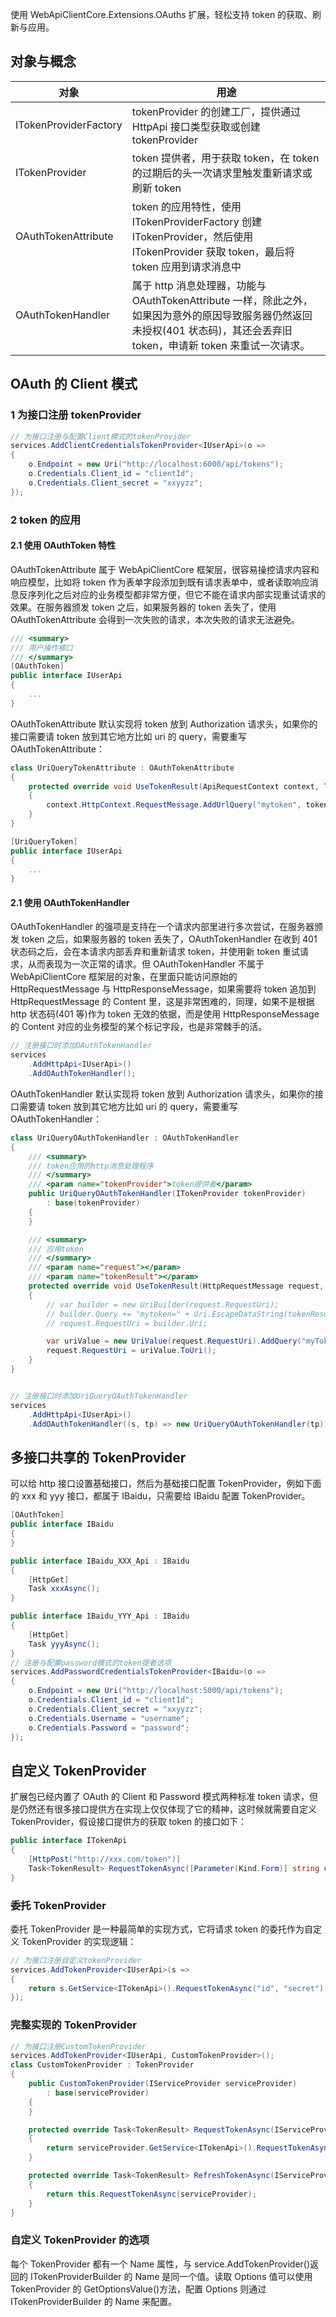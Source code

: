 使用 WebApiClientCore.Extensions.OAuths 扩展，轻松支持 token 的获取、刷新与应用。

## 对象与概念

| 对象                  | 用途                                                         |
| --------------------- | ------------------------------------------------------------ |
| ITokenProviderFactory | tokenProvider 的创建工厂，提供通过 HttpApi 接口类型获取或创建 tokenProvider |
| ITokenProvider        | token 提供者，用于获取 token，在 token 的过期后的头一次请求里触发重新请求或刷新 token |
| OAuthTokenAttribute   | token 的应用特性，使用 ITokenProviderFactory 创建 ITokenProvider，然后使用 ITokenProvider 获取 token，最后将 token 应用到请求消息中 |
| OAuthTokenHandler     | 属于 http 消息处理器，功能与 OAuthTokenAttribute 一样，除此之外，如果因为意外的原因导致服务器仍然返回未授权(401 状态码)，其还会丢弃旧 token，申请新 token 来重试一次请求。 |

## OAuth 的 Client 模式

### 1 为接口注册 tokenProvider

```csharp
// 为接口注册与配置Client模式的tokenProvider
services.AddClientCredentialsTokenProvider<IUserApi>(o =>
{
    o.Endpoint = new Uri("http://localhost:6000/api/tokens");
    o.Credentials.Client_id = "clientId";
    o.Credentials.Client_secret = "xxyyzz";
});
```

### 2 token 的应用

#### 2.1 使用 OAuthToken 特性

OAuthTokenAttribute 属于 WebApiClientCore 框架层，很容易操控请求内容和响应模型，比如将 token 作为表单字段添加到既有请求表单中，或者读取响应消息反序列化之后对应的业务模型都非常方便，但它不能在请求内部实现重试请求的效果。在服务器颁发 token 之后，如果服务器的 token 丢失了，使用 OAuthTokenAttribute 会得到一次失败的请求，本次失败的请求无法避免。

```csharp
/// <summary>
/// 用户操作接口
/// </summary>
[OAuthToken]
public interface IUserApi
{
    ...
}
```

OAuthTokenAttribute 默认实现将 token 放到 Authorization 请求头，如果你的接口需要请 token 放到其它地方比如 uri 的 query，需要重写 OAuthTokenAttribute：

```csharp
class UriQueryTokenAttribute : OAuthTokenAttribute
{
    protected override void UseTokenResult(ApiRequestContext context, TokenResult tokenResult)
    {
        context.HttpContext.RequestMessage.AddUrlQuery("mytoken", tokenResult.Access_token);
    }
}

[UriQueryToken]
public interface IUserApi
{
    ...
}
```

#### 2.1 使用 OAuthTokenHandler

OAuthTokenHandler 的强项是支持在一个请求内部里进行多次尝试，在服务器颁发 token 之后，如果服务器的 token 丢失了，OAuthTokenHandler 在收到 401 状态码之后，会在本请求内部丢弃和重新请求 token，并使用新 token 重试请求，从而表现为一次正常的请求。但 OAuthTokenHandler 不属于 WebApiClientCore 框架层的对象，在里面只能访问原始的 HttpRequestMessage 与 HttpResponseMessage，如果需要将 token 追加到 HttpRequestMessage 的 Content 里，这是非常困难的，同理，如果不是根据 http 状态码(401 等)作为 token 无效的依据，而是使用 HttpResponseMessage 的 Content 对应的业务模型的某个标记字段，也是非常棘手的活。

```csharp
// 注册接口时添加OAuthTokenHandler
services
    .AddHttpApi<IUserApi>()
    .AddOAuthTokenHandler();
```

OAuthTokenHandler 默认实现将 token 放到 Authorization 请求头，如果你的接口需要请 token 放到其它地方比如 uri 的 query，需要重写 OAuthTokenHandler：

```csharp
class UriQueryOAuthTokenHandler : OAuthTokenHandler
{
    /// <summary>
    /// token应用的http消息处理程序
    /// </summary>
    /// <param name="tokenProvider">token提供者</param>
    public UriQueryOAuthTokenHandler(ITokenProvider tokenProvider)
        : base(tokenProvider)
    {
    }

    /// <summary>
    /// 应用token
    /// </summary>
    /// <param name="request"></param>
    /// <param name="tokenResult"></param>
    protected override void UseTokenResult(HttpRequestMessage request, TokenResult tokenResult)
    {
        // var builder = new UriBuilder(request.RequestUri);
        // builder.Query += "mytoken=" + Uri.EscapeDataString(tokenResult.Access_token);
        // request.RequestUri = builder.Uri;

        var uriValue = new UriValue(request.RequestUri).AddQuery("myToken", tokenResult.Access_token);
        request.RequestUri = uriValue.ToUri();
    }
}


// 注册接口时添加UriQueryOAuthTokenHandler
services
    .AddHttpApi<IUserApi>()
    .AddOAuthTokenHandler((s, tp) => new UriQueryOAuthTokenHandler(tp));
```

## 多接口共享的 TokenProvider

可以给 http 接口设置基础接口，然后为基础接口配置 TokenProvider，例如下面的 xxx 和 yyy 接口，都属于 IBaidu，只需要给 IBaidu 配置 TokenProvider。

```csharp
[OAuthToken]
public interface IBaidu
{
}

public interface IBaidu_XXX_Api : IBaidu
{
    [HttpGet]
    Task xxxAsync();
}

public interface IBaidu_YYY_Api : IBaidu
{
    [HttpGet]
    Task yyyAsync();
}
// 注册与配置password模式的token提者选项
services.AddPasswordCredentialsTokenProvider<IBaidu>(o =>
{
    o.Endpoint = new Uri("http://localhost:5000/api/tokens");
    o.Credentials.Client_id = "clientId";
    o.Credentials.Client_secret = "xxyyzz";
    o.Credentials.Username = "username";
    o.Credentials.Password = "password";
});
```

## 自定义 TokenProvider

扩展包已经内置了 OAuth 的 Client 和 Password 模式两种标准 token 请求，但是仍然还有很多接口提供方在实现上仅仅体现了它的精神，这时候就需要自定义 TokenProvider，假设接口提供方的获取 token 的接口如下：

```csharp
public interface ITokenApi
{
    [HttpPost("http://xxx.com/token")]
    Task<TokenResult> RequestTokenAsync([Parameter(Kind.Form)] string clientId, [Parameter(Kind.Form)] string clientSecret);
}
```

### 委托 TokenProvider

委托 TokenProvider 是一种最简单的实现方式，它将请求 token 的委托作为自定义 TokenProvider 的实现逻辑：

```csharp
// 为接口注册自定义tokenProvider
services.AddTokenProvider<IUserApi>(s =>
{
    return s.GetService<ITokenApi>().RequestTokenAsync("id", "secret");
});
```

### 完整实现的 TokenProvider

```csharp
// 为接口注册CustomTokenProvider
services.AddTokenProvider<IUserApi, CustomTokenProvider>();
class CustomTokenProvider : TokenProvider
{
    public CustomTokenProvider(IServiceProvider serviceProvider)
        : base(serviceProvider)
    {
    }

    protected override Task<TokenResult> RequestTokenAsync(IServiceProvider serviceProvider)
    {
        return serviceProvider.GetService<ITokenApi>().RequestTokenAsync("id", "secret");
    }

    protected override Task<TokenResult> RefreshTokenAsync(IServiceProvider serviceProvider, string refresh_token)
    {
        return this.RequestTokenAsync(serviceProvider);
    }
}
```

### 自定义 TokenProvider 的选项

每个 TokenProvider 都有一个 Name 属性，与 service.AddTokenProvider()返回的 ITokenProviderBuilder 的 Name 是同一个值。读取 Options 值可以使用 TokenProvider 的 GetOptionsValue()方法，配置 Options 则通过 ITokenProviderBuilder 的 Name 来配置。